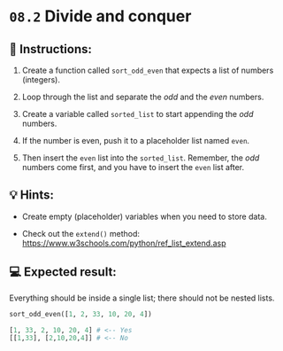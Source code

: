 # `08.2` Divide and conquer

## 📝 Instructions:

1. Create a function called `sort_odd_even` that expects a list of numbers (integers).

2. Loop through the list and separate the *odd* and the *even* numbers.

3. Create a variable called `sorted_list` to start appending the *odd* numbers.

4. If the number is even, push it to a placeholder list named `even`.

5. Then insert the `even` list into the `sorted_list`. Remember, the *odd* numbers come first, and you have to insert the `even` list after.

## 💡 Hints:

+ Create empty (placeholder) variables when you need to store data.

+ Check out the `extend()` method: https://www.w3schools.com/python/ref_list_extend.asp

## 💻 Expected result:

Everything should be inside a single list; there should not be nested lists.

```py
sort_odd_even([1, 2, 33, 10, 20, 4])

[1, 33, 2, 10, 20, 4] # <-- Yes
[[1,33], [2,10,20,4]] # <-- No
```
